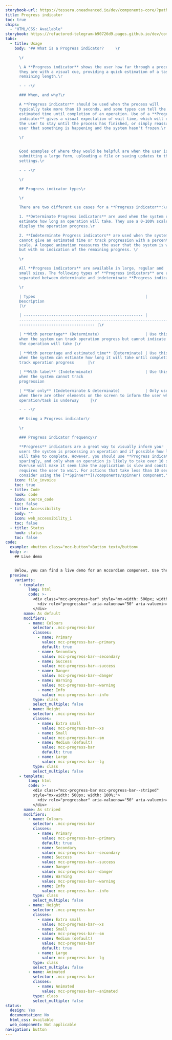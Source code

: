 ```yaml
---
storybook-url: https://tessera.oneadvanced.io/dev/components-core/?path=/docs/html-button--as-default
title: Progress indicator
toc: true
chips:
  - "HTML/CSS: Available"
storybook: https://refactored-telegram-b90726d9.pages.github.io/dev/components/?path=/docs/components-progress-introduction
tabs:
  - title: Usage
    body: "## What is a Progress indicator?     \r

      \r

      \ A **Progress indicator** shows the user how far through a process
      they are with a visual cue, providing a quick estimation of a task's
      remaining length.\r

      - - -\r

      ### When, and why?\r

      A **Progress indicator** should be used when the process will
      typically take more than 10 seconds, and some types can tell the user the
      estimated time until completion of an operation. Use of a **Progress
      indicator** gives a visual expectation of wait time, which will encourage
      the user to stay until the process has finished, or simply reassure the
      user that something is happening and the system hasn't frozen.\r

      \r


      Good examples of where they would be helpful are when the user is
      submitting a large form, uploading a file or saving updates to the system
      settings.\r

      - - -\r

      \r

      ## Progress indicator types\r

      \r

      There are two different use cases for a **Progress indicator**:\r

      1. **Determinate Progress indicators** are used when the system can
      estimate how long an operation will take. They use a 0-100% scale to
      display the operation progress.\r

      2. **Indeterminate Progress indicators** are used when the system
      cannot give an estimated time or track progression with a percentage
      scale. A looped animation reassures the user that the system is working,
      but with no indication of the remaining progress. \r

      \r

      All **Progress indicators** are available in large, regular and
      small sizes. The following types of **Progress indicators** are available,
      separated between determinate and indeterminate **Progress indicators**:\r

      \r

      | Types                                                |
      Description                                                                                              \
      |\r

      | ---------------------------------------------------- |
      -------------------------------------------------------------------------\
      --------------------------------- |\r

      | **With percentage** (Determinate)                    | Use this
      when the system can track operation progress but cannot indicate how long
      the operation will take |\r

      | **With percentage and estimated time** (Determinate) | Use this
      when the system can estimate how long it will take until completion and
      track operation progress      |\r

      | **With label** (Indeterminate)                       | Use this
      when the system cannot track
      progression                                                          |\r

      | **Bar only** (Indeterminate & determinate)           | Only use
      when there are other elements on the screen to inform the user what
      operation/task is underway     |\r

      - - -\r

      ## Using a Progress indicator\r

      \r

      ### Progress indicator frequency\r

      **Progress** indicators are a great way to visually inform your
      users the system is processing an operation and if possible how long it
      will take to complete. However, you should use **Progress indicators**
      sparingly, and only when an operation is likely to take over 10 seconds.
      Overuse will make it seem like the application is slow and constantly
      requires the user to wait. For actions that take less than 10 seconds,
      consider using the [**Spinner**](/components/spinner) component."
    icon: file_invoice
    toc: true
  - title: Code
    hook: code
    icon: source_code
    toc: false
  - title: Accessibility
    body: ""
    icon: web_accessibility_1
    toc: false
  - title: Status
    hook: status
    toc: false
code:
  example: <button class="mcc-button">Button text</button>
  body: >-
    ## Live demo


    Below, you can find a live demo for an Accordion component. Use the drop-down menus and radio buttons to view the different Button Types and Variants.
  preview:
    variants:
      - template:
          lang: html
          code: >-
            <div class="mcc-progress-bar" style="mx-width: 500px; width: 100%;">
              <div role="progressbar" aria-valuenow="50" aria-valuemin="0" aria-valuemax="100" style="width: 50%;"></div>
            </div>
        name: As default
        modifiers:
          - name: Colours
            selector: .mcc-progress-bar
            classes:
              - name: Primary
                value: mcc-progress-bar--primary
                default: true
              - name: Secondary
                value: mcc-progress-bar--secondary
              - name: Success
                value: mcc-progress-bar--success
              - name: Danger
                value: mcc-progress-bar--danger
              - name: Warning
                value: mcc-progress-bar--warning
              - name: Info
                value: mcc-progress-bar--info
            type: class
            select_multiple: false
          - name: Height
            selector: .mcc-progress-bar
            classes:
              - name: Extra small
                value: mcc-progress-bar--xs
              - name: Small
                value: mcc-progress-bar--sm
              - name: Medium (default)
                value: mcc-progress-bar
                default: true
              - name: Large
                value: mcc-progress-bar--lg
            type: class
            select_multiple: false
      - template:
          lang: html
          code: >-
            <div class="mcc-progress-bar mcc-progress-bar--striped"
            style="mx-width: 500px; width: 100%;">
              <div role="progressbar" aria-valuenow="50" aria-valuemin="0" aria-valuemax="100" style="width: 50%;"></div>
            </div>
        name: As striped
        modifiers:
          - name: Colours
            selector: .mcc-progress-bar
            classes:
              - name: Primary
                value: mcc-progress-bar--primary
                default: true
              - name: Secondary
                value: mcc-progress-bar--secondary
              - name: Success
                value: mcc-progress-bar--success
              - name: Danger
                value: mcc-progress-bar--danger
              - name: Warning
                value: mcc-progress-bar--warning
              - name: Info
                value: mcc-progress-bar--info
            type: class
            select_multiple: false
          - name: Height
            selector: .mcc-progress-bar
            classes:
              - name: Extra small
                value: mcc-progress-bar--xs
              - name: Small
                value: mcc-progress-bar--sm
              - name: Medium (default)
                value: mcc-progress-bar
                default: true
              - name: Large
                value: mcc-progress-bar--lg
            type: class
            select_multiple: false
          - name: Animated
            selector: .mcc-progress-bar
            classes:
              - name: Animated
                value: mcc-progress-bar--animated
            type: class
            select_multiple: false
status:
  design: Yes
  documentation: No
  html_css: Available
  web_component: Not applicable
navigation: button
---
```


